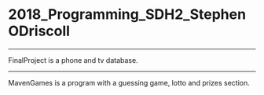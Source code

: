 # 2018_Programming_SDH2_StephenODriscoll

---

FinalProject is a phone and tv database.

---

MavenGames is a program with a guessing game, lotto and prizes section.
